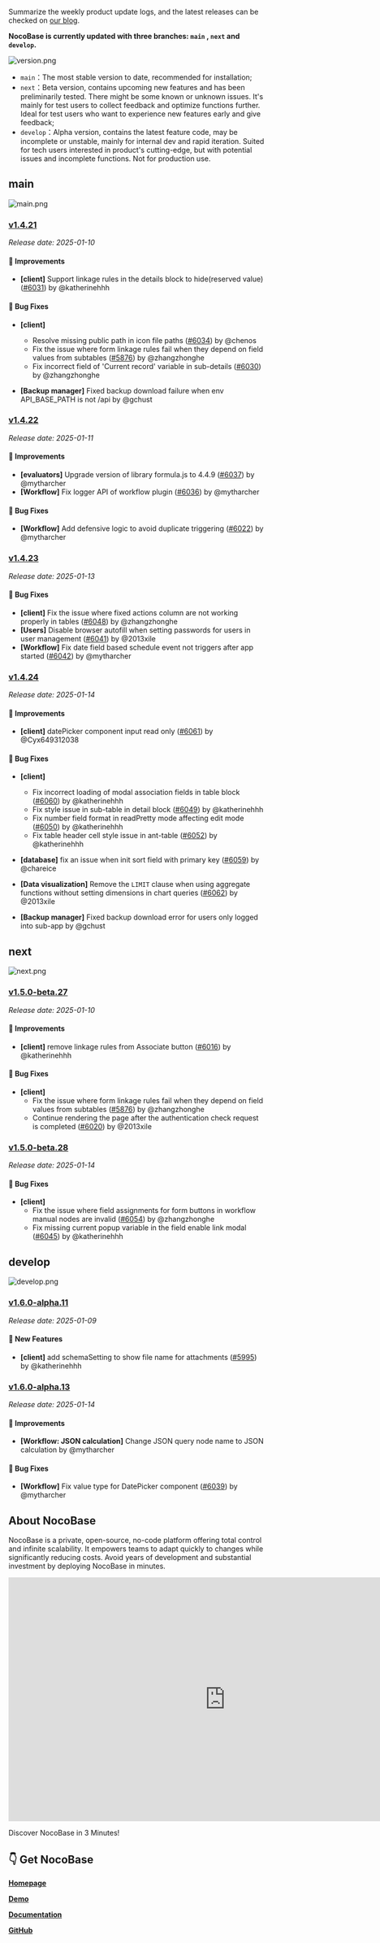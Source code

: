 Summarize the weekly product update logs, and the latest releases can be checked on [our blog](https://www.nocobase.com/en/blog/tags/release-notes).

**NocoBase is currently updated with three branches: `main` , `next` and `develop`.**

![version.png](https://static-docs.nocobase.com/ba5f04e27e99c625cb3822da5df07860.png)

* `main`：The most stable version to date, recommended for installation;
* `next`：Beta version, contains upcoming new features and has been preliminarily tested. There might be some known or unknown issues. It's mainly for test users to collect feedback and optimize functions further. Ideal for test users who want to experience new features early and give feedback;
* `develop`：Alpha version, contains the latest feature code, may be incomplete or unstable, mainly for internal dev and rapid iteration. Suited for tech users interested in product's cutting-edge, but with potential issues and incomplete functions. Not for production use.

## main

![main.png](https://static-docs.nocobase.com/47a3c71734c1d0f908b51f9ebd53c0ac.png)

### [v1.4.21](https://www.nocobase.com/en/blog/v1.4.21)

*Release date: 2025-01-10*

#### 🚀 Improvements

- **[client]** Support linkage rules in the details block to hide(reserved value) ([#6031](https://github.com/nocobase/nocobase/pull/6031)) by @katherinehhh

#### 🐛 Bug Fixes

- **[client]**

  - Resolve missing public path in icon file paths ([#6034](https://github.com/nocobase/nocobase/pull/6034)) by @chenos
  - Fix the issue where form linkage rules fail when they depend on field values from subtables ([#5876](https://github.com/nocobase/nocobase/pull/5876)) by @zhangzhonghe
  - Fix incorrect field of 'Current record' variable in sub-details ([#6030](https://github.com/nocobase/nocobase/pull/6030)) by @zhangzhonghe
- **[Backup manager]** Fixed backup download failure when env API_BASE_PATH is not /api by @gchust

### [v1.4.22](https://www.nocobase.com/en/blog/v1.4.22)

*Release date: 2025-01-11*

#### 🚀 Improvements

- **[evaluators]** Upgrade version of library formula.js to 4.4.9 ([#6037](https://github.com/nocobase/nocobase/pull/6037)) by @mytharcher
- **[Workflow]** Fix logger API of workflow plugin ([#6036](https://github.com/nocobase/nocobase/pull/6036)) by @mytharcher

#### 🐛 Bug Fixes

- **[Workflow]** Add defensive logic to avoid duplicate triggering ([#6022](https://github.com/nocobase/nocobase/pull/6022)) by @mytharcher

### [v1.4.23](https://www.nocobase.com/en/blog/v1.4.23)

*Release date: 2025-01-13*

#### 🐛 Bug Fixes

- **[client]** Fix the issue where fixed actions column are not working properly in tables ([#6048](https://github.com/nocobase/nocobase/pull/6048)) by @zhangzhonghe
- **[Users]** Disable browser autofill when setting passwords for users in user management ([#6041](https://github.com/nocobase/nocobase/pull/6041)) by @2013xile
- **[Workflow]** Fix date field based schedule event not triggers after app started ([#6042](https://github.com/nocobase/nocobase/pull/6042)) by @mytharcher

### [v1.4.24](https://www.nocobase.com/en/blog/v1.4.24)

*Release date: 2025-01-14*

#### 🚀 Improvements

- **[client]** datePicker component input read only ([#6061](https://github.com/nocobase/nocobase/pull/6061)) by @Cyx649312038

#### 🐛 Bug Fixes

- **[client]**

  - Fix incorrect loading of modal association  fields in table block ([#6060](https://github.com/nocobase/nocobase/pull/6060)) by @katherinehhh
  - Fix style issue in sub-table in detail block ([#6049](https://github.com/nocobase/nocobase/pull/6049)) by @katherinehhh
  - Fix number field format in readPretty mode affecting edit mode ([#6050](https://github.com/nocobase/nocobase/pull/6050)) by @katherinehhh
  - Fix table header cell style issue in ant-table ([#6052](https://github.com/nocobase/nocobase/pull/6052)) by @katherinehhh
- **[database]** fix an issue when init sort field with primary key ([#6059](https://github.com/nocobase/nocobase/pull/6059)) by @chareice
- **[Data visualization]** Remove the `LIMIT` clause when using aggregate functions without setting dimensions in chart queries ([#6062](https://github.com/nocobase/nocobase/pull/6062)) by @2013xile
- **[Backup manager]** Fixed backup download error for users only logged into sub-app by @gchust

## next

![next.png](https://static-docs.nocobase.com/8ed17a0f08cc585018f6de6c8b13947d.png)

### [v1.5.0-beta.27](https://www.nocobase.com/en/blog/v1.5.0-beta.27)

*Release date: 2025-01-10*

#### 🚀 Improvements

- **[client]** remove linkage rules from Associate button ([#6016](https://github.com/nocobase/nocobase/pull/6016)) by @katherinehhh

#### 🐛 Bug Fixes

- **[client]**
  - Fix the issue where form linkage rules fail when they depend on field values from subtables ([#5876](https://github.com/nocobase/nocobase/pull/5876)) by @zhangzhonghe
  - Continue rendering the page after the authentication check request is completed ([#6020](https://github.com/nocobase/nocobase/pull/6020)) by @2013xile

### [v1.5.0-beta.28](https://www.nocobase.com/en/blog/v1.5.0-beta.28)

*Release date: 2025-01-14*

#### 🐛 Bug Fixes

- **[client]**
  - Fix the issue where field assignments for form buttons in workflow manual nodes are invalid ([#6054](https://github.com/nocobase/nocobase/pull/6054)) by @zhangzhonghe
  - Fix missing current popup variable in the field enable link modal ([#6045](https://github.com/nocobase/nocobase/pull/6045)) by @katherinehhh

## develop

![develop.png](https://static-docs.nocobase.com/7fcdd9456a17286d8a439eee52bcb8d2.png)

### [v1.6.0-alpha.11](https://www.nocobase.com/en/blog/v1.6.0-alpha.11)

*Release date: 2025-01-09*

#### 🎉 New Features

- **[client]** add schemaSetting to show file name for attachments ([#5995](https://github.com/nocobase/nocobase/pull/5995)) by @katherinehhh

### [v1.6.0-alpha.13](https://www.nocobase.com/en/blog/v1.6.0-alpha.13)

*Release date: 2025-01-14*

#### 🚀 Improvements

- **[Workflow: JSON calculation]** Change JSON query node name to JSON calculation by @mytharcher

#### 🐛 Bug Fixes

- **[Workflow]** Fix value type for DatePicker component ([#6039](https://github.com/nocobase/nocobase/pull/6039)) by @mytharcher

## About NocoBase

NocoBase is a private, open-source, no-code platform offering total control and infinite scalability. It empowers teams to adapt quickly to changes while significantly reducing costs. Avoid years of development and substantial investment by deploying NocoBase in minutes.

<iframe src="https://cdn.embedly.com/widgets/media.html?src=https%3A%2F%2Fwww.youtube.com%2Fembed%2FhOM2MyzHn9I&display_name=YouTube&url=https%3A%2F%2Fwww.youtube.com%2Fwatch%3Fv%3DhOM2MyzHn9I&image=http%3A%2F%2Fi.ytimg.com%2Fvi%2FhOM2MyzHn9I%2Fhqdefault.jpg&key=a19fcc184b9711e1b4764040d3dc5c07&type=text%2Fhtml&schema=youtube" allowfullscreen="" frameborder="0" height="480" width="854" title="" class="dc n pc cp bh" scrolling="no"></iframe>

Discover NocoBase in 3 Minutes!

## 👇 Get NocoBase

[**Homepage**](https://www.nocobase.com/)

[**Demo**](https://demo.nocobase.com/new)

[**Documentation**](https://docs.nocobase.com/)

[**GitHub**](https://github.com/nocobase/nocobase)
